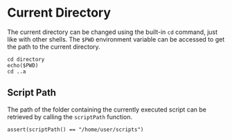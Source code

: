 # Current Directory

The current directory can be changed using the built-in `cd` command, just like 
with other shells. The `$PWD` environment variable can be accessed to get the 
path to the current directory.

```elk
cd directory
echo($PWD)
cd ..a
```

## Script Path

The path of the folder containing the currently executed script can be 
retrieved by calling the `scriptPath` function.

```elk
assert(scriptPath() == "/home/user/scripts")
```